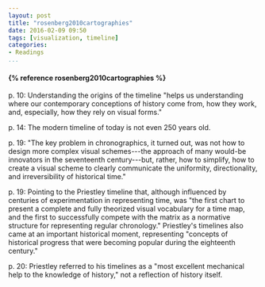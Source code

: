 ```yaml
---
layout: post
title: "rosenberg2010cartographies"
date: 2016-02-09 09:50
tags: [visualization, timeline]
categories: 
- Readings
...
```




<h4>{% reference rosenberg2010cartographies %}</h4>

p. 10: Understanding the origins of the timeline "helps us understanding where our contemporary conceptions of history come from, how they work, and, especially, how they rely on visual forms."

p. 14: The modern timeline of today is not even 250 years old.

p. 19: "The key problem in chronographics, it turned out, was not how to design more complex visual schemes---the approach of many would-be innovators in the seventeenth century---but, rather, how to simplify, how to create a visual scheme to clearly communicate the uniformity, directionality, and irreversibility of historical time."

p. 19: Pointing to the Priestley timeline that, although influenced by centuries of experimentation in representing time, was "the first chart to present a complete and fully theorized visual vocabulary for a time map, and the first to successfully compete with the matrix as a normative structure for representing regular chronology." Priestley's timelines also came at an important historical moment, representing "concepts of historical progress that were becoming popular during the eighteenth century."

p. 20: Priestley referred to his timelines as a "most excellent mechanical help to the knowledge of history," not a reflection of history itself.

